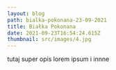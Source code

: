 ```yaml
---
layout: blog
path: bialka-pokonana-23-09-2021
title: Białka Pokonana
date: 2021-09-23T16:54:24.615Z
thumbnail: src/images/4.jpg
---
```

tutaj super opis lorem ipsum i innne